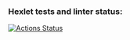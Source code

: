 ### Hexlet tests and linter status:
[![Actions Status](https://github.com/JuSt7483/frontend-project-46/actions/workflows/hexlet-check.yml/badge.svg)](https://github.com/JuSt7483/frontend-project-46/actions)